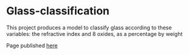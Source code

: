 # Glass-classification
This project produces a model to classify glass according to these variables:  the refractive index and  8 oxides, as a percentage by weight

Page published [here](https://aahmad09.github.io/Glass-classification/)
